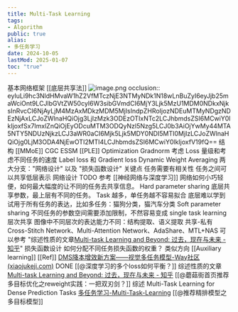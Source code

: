 ```yaml
---
title: Multi-Task Learning
tags:
- Algorithm
public: true
alias:
- 多任务学习
date: 2024-10-05
lastMod: 2025-01-07
toc: "true"
---
```


基本网络框架 [[底层共享法]]
![image.png](/assets/image_1736175324957_0.png)
occlusion:: eyIuLi9hc3NldHMvaW1hZ2VfMTczNjE3NTMyNDk1N18wLnBuZyI6eyJjb25maWciOnt9LCJlbGVtZW50cyI6W3sibGVmdCI6MjY3Ljk5MzU1MDM0NDkxNjksInRvcCI6NjAyLjM4MzAxMDkzMDM5MjIsIndpZHRoIjozNDEuMTMyNDgzNDEzNjAxLCJoZWlnaHQiOjg3LjIzMzk3ODEzOTIxNTc2LCJhbmdsZSI6MCwiY0lkIjoxfSx7ImxlZnQiOjEyODcuMTM3ODQyNzI5Nzg5LCJ0b3AiOjYwMy44MTA5NTY5NDUzNjkzLCJ3aWR0aCI6Mjk5Ljk5MDY0NDI5MTI0MjIzLCJoZWlnaHQiOjg0LjM3ODA4NjEwOTI2MTI4LCJhbmdsZSI6MCwiY0lkIjoxfV19fQ==
结构
[[MMoE]]
CGC
ESSM
[[PLE]]
Optimization
Gradnorm
考虑 Loss 量级和考虑不同任务的速度
Label loss 和 Gradient loss
Dynamic Weight Averaging
两大分支："网络设计" 以及 "损失函数设计"
关键点
任务需要有相关性
任务之间可以共享低层表示
网络设计
TODO 参考 [[神经网络与深度学习]]
网络如何小巧轻便，如何最大幅度的让不同的任务去共享信息。
Hard parameter sharing 底层共享参数，最上层有不同的任务。
Task 越多，单任务越不容易拟合
底层难以学到试用于所有任务的表达，比如多任务：猫狗分类，猫汽车分类
Soft parameter sharing
不同任务的参数空间需要添加限制，不然容易变成 single task learning
层次共享
图像中不同层次的表达能力不同：结构提取、语义提取
共享-私有
Cross-Stitch Network、Multi-Attention Network、AdaShare、MTL+NAS 可以参考 "综述性质的文章[Multi-task Learning and Beyond: 过去，现在与未来 - 知乎](https://zhuanlan.zhihu.com/p/138597214)"
损失函数设计
如何分配不同任务损失函数的权重？
类似方向 [[Auxiliary learning]]
[[Ref]]
[DMS降本增效新方案——视觉多任务模型-Way社区 (xiaojukeji.com)](https://i.xiaojukeji.com/way/article/11062736)
DONE [[@深度学习的多个loss如何平衡？]]
综述性质的文章[Multi-task Learning and Beyond: 过去，现在与未来 - 知乎](https://zhuanlan.zhihu.com/p/138597214)
[[@蘑菇街首页推荐多目标优化之reweight实践：一把双刃剑？]]
综述 Multi-Task Learning for Dense Prediction Tasks
[多任务学习-Multi-Task-Learning](https://wqw547243068.github.io/multi_task)
[[@推荐精排模型之多目标模型]]